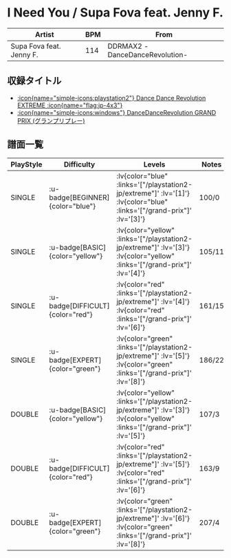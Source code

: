 # I Need You / Supa Fova feat. Jenny F.

|Artist|BPM|From|
|------|---|----|
|Supa Fova feat. Jenny F.|114|DDRMAX2 -DanceDanceRevolution-|

## 収録タイトル

- [ :icon{name="simple-icons:playstation2"} Dance Dance Revolution EXTREME :icon{name="flag:jp-4x3"} ](/playstation2-jp/extreme)
- [ :icon{name="simple-icons:windows"} DanceDanceRevolution GRAND PRIX (グランプリプレー)](/grand-prix)

## 譜面一覧

|PlayStyle|Difficulty|Levels|Notes|Movie|
|---------|----------|------|-----|-----|
|SINGLE| :u-badge[BEGINNER]{color="blue"} | :lv{color="blue" :links='["/playstation2-jp/extreme"]' :lv='[1]'}  :lv{color="blue" :links='["/grand-prix"]' :lv='[3]'} |100/0||
|SINGLE| :u-badge[BASIC]{color="yellow"} | :lv{color="yellow" :links='["/playstation2-jp/extreme"]' :lv='[3]'}  :lv{color="yellow" :links='["/grand-prix"]' :lv='[4]'} |105/11||
|SINGLE| :u-badge[DIFFICULT]{color="red"} | :lv{color="red" :links='["/playstation2-jp/extreme"]' :lv='[4]'}  :lv{color="red" :links='["/grand-prix"]' :lv='[6]'} |161/15||
|SINGLE| :u-badge[EXPERT]{color="green"} | :lv{color="green" :links='["/playstation2-jp/extreme"]' :lv='[5]'}  :lv{color="green" :links='["/grand-prix"]' :lv='[8]'} |186/22||
|DOUBLE| :u-badge[BASIC]{color="yellow"} | :lv{color="yellow" :links='["/playstation2-jp/extreme"]' :lv='[3]'}  :lv{color="yellow" :links='["/grand-prix"]' :lv='[5]'} |107/3||
|DOUBLE| :u-badge[DIFFICULT]{color="red"} | :lv{color="red" :links='["/playstation2-jp/extreme"]' :lv='[5]'}  :lv{color="red" :links='["/grand-prix"]' :lv='[6]'} |163/9||
|DOUBLE| :u-badge[EXPERT]{color="green"} | :lv{color="green" :links='["/playstation2-jp/extreme"]' :lv='[6]'}  :lv{color="green" :links='["/grand-prix"]' :lv='[8]'} |207/4||
